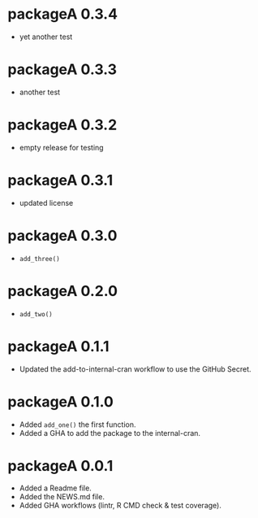 # packageA 0.3.4

* yet another test

# packageA 0.3.3

* another test

# packageA 0.3.2

* empty release for testing

# packageA 0.3.1

* updated license

# packageA 0.3.0

* `add_three()`

# packageA 0.2.0

* `add_two()`

# packageA 0.1.1

* Updated the add-to-internal-cran workflow to use the GitHub Secret.

# packageA 0.1.0

* Added `add_one()` the first function.
* Added a GHA to add the package to the internal-cran.

# packageA 0.0.1

* Added a Readme file.
* Added the NEWS.md file.
* Added GHA workflows (lintr, R CMD check & test coverage).
